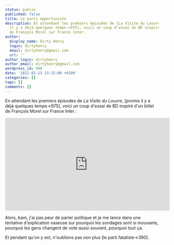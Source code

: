 ```yaml
---
status: publie
published: false
title: Le parti opportuniste
description: En attendant les premiers épisodes de {La Visite du Louvre}, [promis
  il y a déjà quelques temps->975], voici un coup d'essai de BD inspiré d'un billet
  de François Morel sur France Inter.
author:
  display_name: Dirty Henry
  login: dirtyhenry
  email: dirtyhenry@gmail.com
  url: ''
author_login: dirtyhenry
author_email: dirtyhenry@gmail.com
wordpress_id: 998
date: '2012-02-23 23:15:00 +0100'
categories: []
tags: []
comments: []
---
```

En attendant les premiers épisodes de *La Visite du Louvre*, [promis il y a déjà quelques temps->975], voici un coup d'essai de BD inspiré d'un billet de François Morel sur France Inter : 

<iframe width="540" height="304" src="http://www.youtube.com/embed/PBoZBS4t9ks" frameborder="0" allowfullscreen></iframe>

Alors, bam, j'ai pas peur de parler politique et je me lance dans une tentative d'explication vaseuse sur pourquoi les sondages sont si mouvants, pourquoi les gens changent de vote aussi souvent, pourquoi tout ça.

<img509>
<img510>
<img512>

Et pendant qu'on y est, n'oublions pas non plus [le parti fataliste->390].

